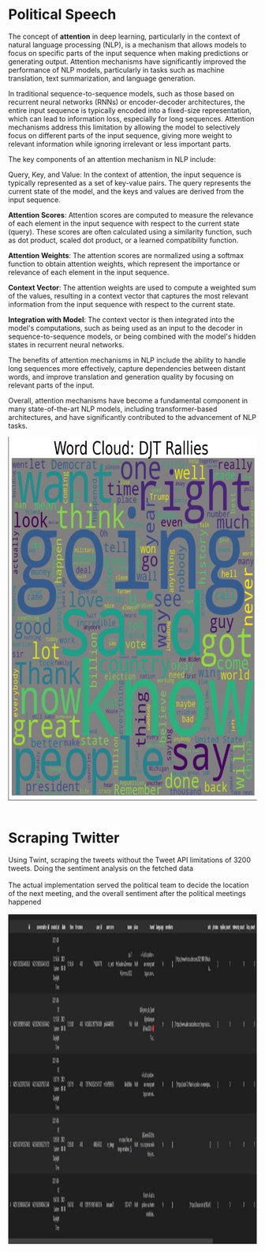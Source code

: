 # Political Speech
The concept of **attention** in deep learning, particularly in the context of natural language processing (NLP), is a mechanism that allows models to focus on specific parts of the input sequence when making predictions or generating output. Attention mechanisms have significantly improved the performance of NLP models, particularly in tasks such as machine translation, text summarization, and language generation.

In traditional sequence-to-sequence models, such as those based on recurrent neural networks (RNNs) or encoder-decoder architectures, the entire input sequence is typically encoded into a fixed-size representation, which can lead to information loss, especially for long sequences. Attention mechanisms address this limitation by allowing the model to selectively focus on different parts of the input sequence, giving more weight to relevant information while ignoring irrelevant or less important parts.

The key components of an attention mechanism in NLP include:

Query, Key, and Value: In the context of attention, the input sequence is typically represented as a set of key-value pairs. The query represents the current state of the model, and the keys and values are derived from the input sequence.

**Attention Scores**: Attention scores are computed to measure the relevance of each element in the input sequence with respect to the current state (query). These scores are often calculated using a similarity function, such as dot product, scaled dot product, or a learned compatibility function.


**Attention Weights**: The attention scores are normalized using a softmax function to obtain attention weights, which represent the importance or relevance of each element in the input sequence.

**Context Vector**: The attention weights are used to compute a weighted sum of the values, resulting in a context vector that captures the most relevant information from the input sequence with respect to the current state.

**Integration with Model**: The context vector is then integrated into the model's computations, such as being used as an input to the decoder in sequence-to-sequence models, or being combined with the model's hidden states in recurrent neural networks.

The benefits of attention mechanisms in NLP include the ability to handle long sequences more effectively, capture dependencies between distant words, and improve translation and generation quality by focusing on relevant parts of the input.

Overall, attention mechanisms have become a fundamental component in many state-of-the-art NLP models, including transformer-based architectures, and have significantly contributed to the advancement of NLP tasks.

<img src="./pictures/WordCloudDJT.png" alt="Desc" title="Desc Inter" width="701" height="737"/><br><br>
# Scraping Twitter
Using Twint, scraping the tweets without the Tweet API limitations of 3200 tweets. Doing the sentiment analysis on the fetched data<br><br>
The actual implementation served the political team to decide the location of the next meeting, and the overall sentiment after the political meetings happened<br><br>
<img src="./pictures/TwintScraperOutput.png" alt="Desc" title="Desc Inter" width="2074" height="668"/><br><br>